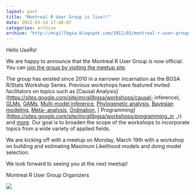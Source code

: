 ```yaml
---
layout: post
title: "Montreal R User Group is live!!"
date: 2012-03-14 17:48:07
categories: archive
archive: "http://mcgillbgsa.blogspot.com/2012/03/montreal-r-user-group-is-live.html"
---
```


Hello UseRs!  
  
We are happy to announce that the Montreal R User Group is now official. You can [join the group by visiting the meetup site](http://www.meetup.com/Montreal-R-User-Group/).  
  
The group has existed since 2010 in a narrower incarnation as the BGSA R/Stats Workshop Series. Previous workshops have featured invited facilitators on topics such as [Causal Analysis](https://sites.google.com/site/mcgillbgsa/workshops/causal- inference), [GLMs](https://sites.google.com/site/mcgillbgsa/workshops/GLMs), [GAMs](https://sites.google.com/site/mcgillbgsa/workshops/gams), [Multi-model inference](https://sites.google.com/site/mcgillbgsa/workshops/glmulti), [Phylogenetic analysis](https://sites.google.com/site/mcgillbgsa/workshops/phylogenetics), [Bayesian modeling](https://sites.google.com/site/mcgillbgsa/workshops/bayesian), [Meta- analysis](https://sites.google.com/site/mcgillbgsa/workshops/meta-analysis), [Ordination](https://sites.google.com/site/mcgillbgsa/workshops/ordination), [ Programming](https://sites.google.com/site/mcgillbgsa/workshops/programming_in _r) and [more](https://sites.google.com/site/mcgillbgsa/workshops). Our goal is to broaden the scope of the workshops to incorporate topics from a wide variety of applied fields.  
  
We are kicking off with a meetup on Monday, March 19th with a workshop on building and estimating Maximum Likelihood models and doing model selection.  
  
We look forward to seeing you at the next meetup!  
  
Montreal R User Group Organizers

![](https://mail.google.com/mail/images/cleardot.gif)


    